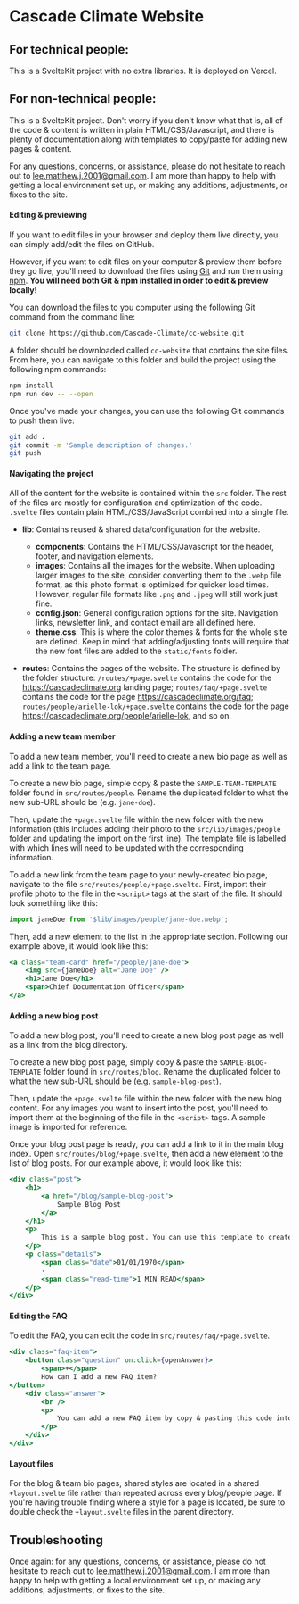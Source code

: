 # Cascade Climate Website

## For technical people:

This is a SvelteKit project with no extra libraries.
It is deployed on Vercel.

## For non-technical people:

This is a SvelteKit project. 
Don't worry if you don't know what that is, all of the code & content is written in plain HTML/CSS/Javascript, and there is plenty of documentation along with templates to copy/paste for adding new pages & content.

For any questions, concerns, or assistance, please do not hesitate to reach out to <lee.matthew.j.2001@gmail.com>. I am more than happy to help with getting a local environment set up, or making any additions, adjustments, or fixes to the site.

#### Editing & previewing

If you want to edit files in your browser and deploy them live directly, you can simply add/edit the files on GitHub.

However, if you want to edit files on your computer & preview them before they go live, you'll need to download the files using [Git](https://git-scm.com/book/en/v2/Getting-Started-Installing-Git) and run them using [npm](https://nodejs.org/en/download/). **You will need both Git & npm installed in order to edit & preview locally!**

You can download the files to you computer using the following Git command from the command line:

```bash
git clone https://github.com/Cascade-Climate/cc-website.git
```

A folder should be downloaded called `cc-website` that contains the site files.
From here, you can navigate to this folder and build the project using the following npm commands:

```bash
npm install
npm run dev -- --open
```

Once you've made your changes, you can use the following Git commands to push them live:

```bash
git add .
git commit -m 'Sample description of changes.'
git push
```

#### Navigating the project

All of the content for the website is contained within the `src` folder. The rest of the files are mostly for configuration and optimization of the code. `.svelte` files contain plain HTML/CSS/JavaScript combined into a single file.

- **lib**: Contains reused & shared data/configuration for the website.
	- **components**: Contains the HTML/CSS/Javascript for the header, footer, and navigation elements.
	- **images**: Contains all the images for the website. When uploading larger images to the site, consider converting them to the `.webp` file format, as this photo format is optimized for quicker load times. However, regular file formats like `.png` and `.jpeg` will still work just fine.
	- **config.json**: General configuration options for the site. Navigation links, newsletter link, and contact email are all defined here.
	- **theme.css**: This is where the color themes & fonts for the whole site are defined. Keep in mind that adding/adjusting fonts will require that the new font files are added to the `static/fonts` folder.

- **routes**: Contains the pages of the website. The structure is defined by the folder structure: `/routes/+page.svelte` contains the code for the <https://cascadeclimate.org> landing page; `routes/faq/+page.svelte` contains the code for the page <https://cascadeclimate.org/faq>; `routes/people/arielle-lok/+page.svelte` contains the code for the page <https://cascadeclimate.org/people/arielle-lok>, and so on.

#### Adding a new team member

To add a new team member, you'll need to create a new bio page as well as add a link to the team page.

To create a new bio page, simple copy & paste the `SAMPLE-TEAM-TEMPLATE` folder found in `src/routes/people`. Rename the duplicated folder to what the new sub-URL should be (e.g. `jane-doe`).

Then, update the `+page.svelte` file within the new folder with the new information (this includes adding their photo to the `src/lib/images/people` folder and updating the import on the first line). The template file is labelled with which lines will need to be updated with the corresponding information.

To add a new link from the team page to your newly-created bio page, navigate to the file `src/routes/people/+page.svelte`. First, import their profile photo to the file in the `<script>` tags at the start of the file. It should look something like this:
```jsx
import janeDoe from '$lib/images/people/jane-doe.webp';
```

Then, add a new element to the list in the appropriate section. Following our example above, it would look like this:
```jsx
<a class="team-card" href="/people/jane-doe">
	<img src={janeDoe} alt="Jane Doe" />
	<h1>Jane Doe</h1>
	<span>Chief Documentation Officer</span>
</a>
```

#### Adding a new blog post

To add a new blog post, you'll need to create a new blog post page as well as a link from the blog directory.

To create a new blog post page, simply copy & paste the `SAMPLE-BLOG-TEMPLATE` folder found in `src/routes/blog`. Rename the duplicated folder to what the new sub-URL should be (e.g. `sample-blog-post`).

Then, update the `+page.svelte` file within the new folder with the new blog content. For any images you want to insert into the post, you'll need to import them at the beginning of the file in the `<script>` tags. A sample image is imported for reference.

Once your blog post page is ready, you can add a link to it in the main blog index. Open `src/routes/blog/+page.svelte`, then add a new element to the list of blog posts. For our example above, it would look like this:
```jsx
<div class="post">
	<h1>
		<a href="/blog/sample-blog-post">
			Sample Blog Post
		</a>
	</h1>
	<p>
		This is a sample blog post. You can use this template to create new blog posts. Be sure to update the title, date, author, and content. You can also add links to other pages on the site, like the …
	</p>
	<p class="details">
		<span class="date">01/01/1970</span>
		·
		<span class="read-time">1 MIN READ</span>
	</p>
</div>
```

#### Editing the FAQ

To edit the FAQ, you can edit the code in `src/routes/faq/+page.svelte`. 

```jsx
<div class="faq-item">
	<button class="question" on:click={openAnswer}>
		<span>+</span>
		How can I add a new FAQ item?
</button>
	<div class="answer">
		<br />
		<p>
			You can add a new FAQ item by copy & pasting this code into the list of FAQ items.
		</p>
	</div>
</div>
```

#### Layout files

For the blog & team bio pages, shared styles are located in a shared `+layout.svelte` file rather than repeated across every blog/people page. If you're having trouble finding where a style for a page is located, be sure to double check the `+layout.svelte` files in the parent directory.

## Troubleshooting

Once again: for any questions, concerns, or assistance, please do not hesitate to reach out to <lee.matthew.j.2001@gmail.com>. I am more than happy to help with getting a local environment set up, or making any additions, adjustments, or fixes to the site.

